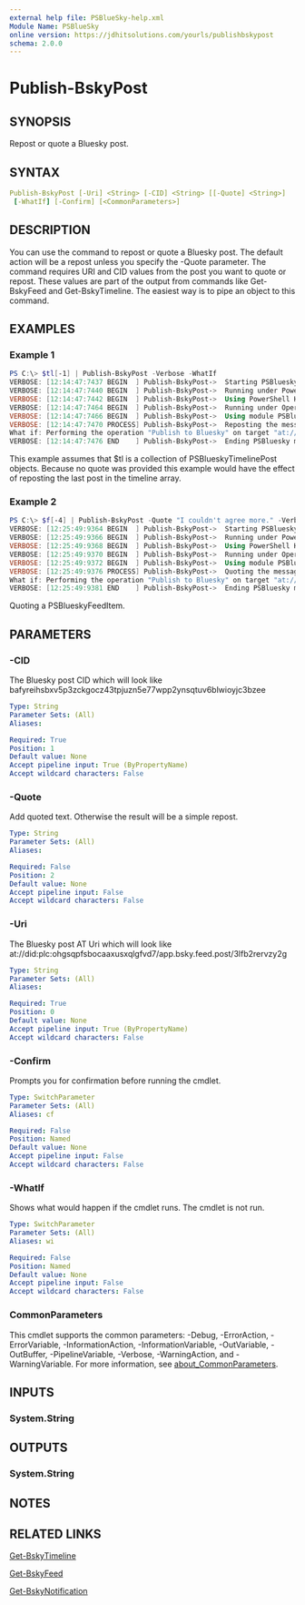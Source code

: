 ```yaml
---
external help file: PSBlueSky-help.xml
Module Name: PSBlueSky
online version: https://jdhitsolutions.com/yourls/publishbskypost
schema: 2.0.0
---
```


# Publish-BskyPost

## SYNOPSIS

Repost or quote a Bluesky post.

## SYNTAX

```yaml
Publish-BskyPost [-Uri] <String> [-CID] <String> [[-Quote] <String>]
 [-WhatIf] [-Confirm] [<CommonParameters>]
```

## DESCRIPTION

You can use the command to repost or quote a Bluesky post. The default action will be a repost unless you specify the -Quote parameter. The command requires URI and CID values from the post you want to quote or repost. These values are part of the output from commands like Get-BskyFeed and Get-BskyTimeline. The easiest way is to pipe an object to this command.

## EXAMPLES

### Example 1

```powershell
PS C:\> $tl[-1] | Publish-BskyPost -Verbose -WhatIf
VERBOSE: [12:14:47:7437 BEGIN  ] Publish-BskyPost->  Starting PSBluesky module command
VERBOSE: [12:14:47:7440 BEGIN  ] Publish-BskyPost->  Running under PowerShell version 7.4.6
VERBOSE: [12:14:47:7442 BEGIN  ] Publish-BskyPost->  Using PowerShell Host ConsoleHost
VERBOSE: [12:14:47:7464 BEGIN  ] Publish-BskyPost->  Running under Operating System Microsoft Windows 10.0.26100
VERBOSE: [12:14:47:7466 BEGIN  ] Publish-BskyPost->  Using module PSBluesky version 2.2.0
VERBOSE: [12:14:47:7470 PROCESS] Publish-BskyPost->  Reposting the message with AT Uri at://did:plc:nsy2e4vupxndly4adhszebcy/app.bsky.feed.post/3lfbhddas6s25
What if: Performing the operation "Publish to Bluesky" on target "at://did:plc:nsy2e4vupxndly4adhszebcy/app.bsky.feed.post/3lfbhddas6s25".
VERBOSE: [12:14:47:7476 END    ] Publish-BskyPost->  Ending PSBluesky module command
```

This example assumes that $tl is a collection of PSBlueskyTimelinePost objects. Because no quote was provided this example would have the effect of reposting the last post in the timeline array.

### Example 2

```powershell
PS C:\> $f[-4] | Publish-BskyPost -Quote "I couldn't agree more." -Verbose -WhatIf
VERBOSE: [12:25:49:9364 BEGIN  ] Publish-BskyPost->  Starting PSBluesky module command
VERBOSE: [12:25:49:9366 BEGIN  ] Publish-BskyPost->  Running under PowerShell version 7.4.6
VERBOSE: [12:25:49:9368 BEGIN  ] Publish-BskyPost->  Using PowerShell Host ConsoleHost
VERBOSE: [12:25:49:9370 BEGIN  ] Publish-BskyPost->  Running under Operating System Microsoft Windows 10.0.26100
VERBOSE: [12:25:49:9372 BEGIN  ] Publish-BskyPost->  Using module PSBluesky version 2.2.0
VERBOSE: [12:25:49:9376 PROCESS] Publish-BskyPost->  Quoting the message with AT Uri at://did:plc:ohgsqpfsbocaaxusxqlgfvd7/app.bsky.feed.post/3lfb2rervzy2g
What if: Performing the operation "Publish to Bluesky" on target "at://did:plc:ohgsqpfsbocaaxusxqlgfvd7/app.bsky.feed.post/3lfb2rervzy2g".
VERBOSE: [12:25:49:9381 END    ] Publish-BskyPost->  Ending PSBluesky module command
```

Quoting a PSBlueskyFeedItem.

## PARAMETERS

### -CID

The Bluesky post CID which will look like bafyreihsbxv5p3zckgocz43tpjuzn5e77wpp2ynsqtuv6blwioyjc3bzee

```yaml
Type: String
Parameter Sets: (All)
Aliases:

Required: True
Position: 1
Default value: None
Accept pipeline input: True (ByPropertyName)
Accept wildcard characters: False
```

### -Quote

Add quoted text.
Otherwise the result will be a simple repost.

```yaml
Type: String
Parameter Sets: (All)
Aliases:

Required: False
Position: 2
Default value: None
Accept pipeline input: False
Accept wildcard characters: False
```

### -Uri

The Bluesky post AT Uri which will look like at://did:plc:ohgsqpfsbocaaxusxqlgfvd7/app.bsky.feed.post/3lfb2rervzy2g

```yaml
Type: String
Parameter Sets: (All)
Aliases:

Required: True
Position: 0
Default value: None
Accept pipeline input: True (ByPropertyName)
Accept wildcard characters: False
```

### -Confirm

Prompts you for confirmation before running the cmdlet.

```yaml
Type: SwitchParameter
Parameter Sets: (All)
Aliases: cf

Required: False
Position: Named
Default value: None
Accept pipeline input: False
Accept wildcard characters: False
```

### -WhatIf

Shows what would happen if the cmdlet runs.
The cmdlet is not run.

```yaml
Type: SwitchParameter
Parameter Sets: (All)
Aliases: wi

Required: False
Position: Named
Default value: None
Accept pipeline input: False
Accept wildcard characters: False
```

### CommonParameters

This cmdlet supports the common parameters: -Debug, -ErrorAction, -ErrorVariable, -InformationAction, -InformationVariable, -OutVariable, -OutBuffer, -PipelineVariable, -Verbose, -WarningAction, and -WarningVariable. For more information, see [about_CommonParameters](http://go.microsoft.com/fwlink/?LinkID=113216).

## INPUTS

### System.String

## OUTPUTS

### System.String

## NOTES

## RELATED LINKS

[Get-BskyTimeline](Get-BskyTimeline.md)

[Get-BskyFeed](Get-BskyFeed.md)

[Get-BskyNotification](Get-BskyNotification.md)
